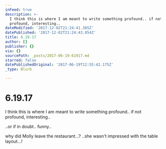 ```yaml
---
inFeed: true
description: >-
  I think this is where I am meant to write something profound.. if not
  profound, interesting..
dateModified: '2017-12-02T21:24:41.385Z'
datePublished: '2017-12-02T21:24:43.054Z'
title: 6.19.17
author: []
publisher: {}
via: {}
sourcePath: _posts/2017-06-19-61917.md
starred: false
datePublishedOriginal: '2017-06-19T12:55:42.175Z'
_type: Blurb

---
```

# 6.19.17

I think this is where I am meant to write something profound.. if not profound, interesting..

..or if in doubt.. funny..

why did Molly leave the restaurant...? ..she wasn't impressed with the table layout...!